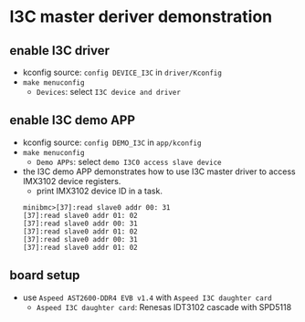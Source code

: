 # I3C master deriver demonstration
## enable I3C driver
- kconfig source: `config DEVICE_I3C` in `driver/Kconfig`
- `make menuconfig`
	- `Devices`: select `I3C device and driver`

## enable I3C demo APP
- kconfig source: `config DEMO_I3C` in `app/kconfig`
- `make menuconfig`
	- `Demo APPs`:  select `demo I3C0 access slave device`
- the I3C demo APP demonstrates how to use I3C master driver to access IMX3102 device registers.
	- print IMX3102 device ID in a task.
  ```
  minibmc>[37]:read slave0 addr 00: 31
  [37]:read slave0 addr 01: 02
  [37]:read slave0 addr 00: 31
  [37]:read slave0 addr 01: 02
  [37]:read slave0 addr 00: 31
  [37]:read slave0 addr 01: 02
  ```

## board setup
- use `Aspeed AST2600-DDR4 EVB v1.4` with `Aspeed I3C daughter card`
	- `Aspeed I3C daughter card`: Renesas IDT3102 cascade with SPD5118